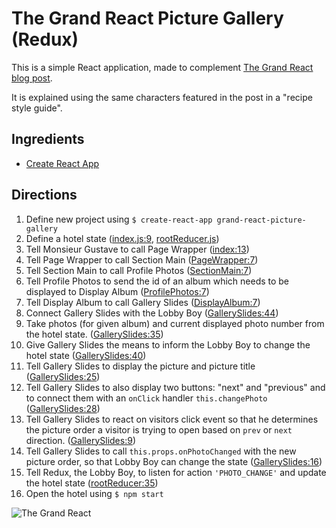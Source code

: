 # The Grand React Picture Gallery (Redux)
This is a simple React application,
made to complement [The Grand React blog post](https://medium.com/@domagojk/the-grand-react-hotel-219b4d393261).

It is explained using the same characters featured in the post in a "recipe style guide".

## Ingredients
- [Create React App](https://github.com/facebookincubator/create-react-app)

## Directions
1. Define new project using `$ create-react-app grand-react-picture-gallery`
1. Define a hotel state ([index.js:9](src/index.js#L9), [rootReducer.js](src/rootReducer.js))
1. Tell Monsieur Gustave to call Page Wrapper ([index:13](src/index.js#L13))
1. Tell Page Wrapper to call Section Main ([PageWrapper:7](src/PageWrapper.js#L7))
1. Tell Section Main to call Profile Photos ([SectionMain:7](src/SectionMain.js#L7))
1. Tell Profile Photos to send the id of an album which needs to be displayed to Display Album ([ProfilePhotos:7](src/ProfilePhotos.js#L7))
1. Tell Display Album to call Gallery Slides ([DisplayAlbum:7](src/DisplayAlbum.js#L7))
1. Connect Gallery Slides with the Lobby Boy ([GallerySlides:44](src/GallerySlides.js#L44))
1. Take photos (for given album) and current displayed photo number from the hotel state. ([GallerySlides:35](src/GallerySlides.js#L35))
1. Give Gallery Slides the means to inform the Lobby Boy to change the hotel state ([GallerySlides:40](src/GallerySlides.js#L40))
1. Tell Gallery Slides to display the picture and picture title ([GallerySlides:25](src/GallerySlides.js#L25))
1. Tell Gallery Slides to also display two buttons: "next" and "previous" and to connect them with an `onClick` handler `this.changePhoto` ([GallerySlides:28](src/GallerySlides.js#L28))
1. Tell Gallery Slides to react on visitors click event so that he determines the picture order a visitor is trying to open based on `prev` or `next` direction. ([GallerySlides:9](src/GallerySlides.js#L9))
1. Tell Gallery Slides to call `this.props.onPhotoChanged` with the new picture order, so that Lobby Boy can change the state ([GallerySlides:16](src/GallerySlides.js#L16))
1. Tell Redux, the Lobby Boy, to listen for action `'PHOTO_CHANGE'` and update the hotel state ([rootReducer:35](src/rootReducer.js#L35))
1. Open the hotel using `$ npm start`


![The Grand React](https://cdn-images-1.medium.com/max/1600/1*TsX7zVhIebAYaq4lS9_mVg.png)
